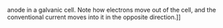 anode in a galvanic cell. Note how electrons move out of the cell, and the conventional current moves into it in the opposite direction.]]
